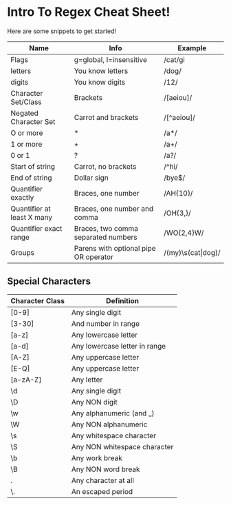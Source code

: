 # Intro To Regex Cheat Sheet!
Here are some snippets to get started! 

| **Name**                   | **Info**                              | **Example**        |
|----------------------------|---------------------------------------|--------------------|
| Flags                      | g=global, I=insensitive               | /cat/gi            |
| letters                    | You know letters                      | /dog/              |
| digits                     | You know digits                       | /12/               |
| Character Set/Class        | Brackets                              | /[aeiou]/          |
| Negated Character Set      | Carrot and brackets                   | /[^aeiou]/         |
| O or more                  | *                                     | /a*/               |
| 1 or more                  | +                                     | /a+/               |
| 0 or 1                     | ?                                     | /a?/               |
| Start of string            | Carrot, no brackets                   | /^hi/              |
| End of string              | Dollar sign                           | /bye$/             |
| Quantifier exactly         | Braces, one number                    | /AH{10}/           |
| Quantifier at least X many | Braces, one number and comma          | /OH{3,}/           |
| Quantifier exact range     | Braces, two comma separated numbers   | /WO{2,4}W/         |
| Groups                     | Parens with optional pipe OR operator | /(my)\s(cat\|dog)/ |


## Special Characters 

| Character Class | Definition                    |
|-----------------|-------------------------------|
| [0-9]           | Any single digit              |
| [3-30]          | And number in range           |
| [a-z]           | Any lowercase letter          |
| [a-d]           | Any lowercase letter in range |
| [A-Z]           | Any uppercase letter          |
| [E-Q]           | Any uppercase letter          |
| [a-zA-Z]        | Any letter                    |
| \d              | Any single digit              |
| \D              | Any NON digit                 |
| \w              | Any alphanumeric (and _)      |
| \W              | Any NON alphanumeric          |
| \s              | Any whitespace character      |
| \S              | Any NON whitespace character  |
| \b              | Any work break                |
| \B              | Any NON word break            |
| .               | Any character at all          |
| \\.              | An escaped period             |
